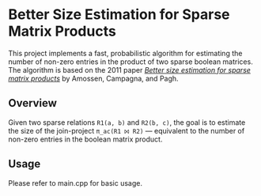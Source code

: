 # Better Size Estimation for Sparse Matrix Products

This project implements a fast, probabilistic algorithm for estimating the number of non-zero entries in the product of two sparse boolean matrices. The algorithm is based on the 2011 paper [*Better size estimation for sparse matrix products*](https://arxiv.org/abs/1006.4173) by Amossen, Campagna, and Pagh.

## Overview

Given two sparse relations `R1(a, b)` and `R2(b, c)`, the goal is to estimate the size of the join-project `π_ac(R1 ⨝ R2)` — equivalent to the number of non-zero entries in the boolean matrix product. 

## Usage

Please refer to main.cpp for basic usage. 
